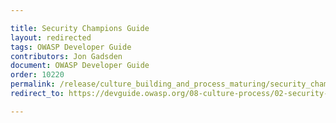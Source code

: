 ```yaml
---

title: Security Champions Guide
layout: redirected
tags: OWASP Developer Guide
contributors: Jon Gadsden
document: OWASP Developer Guide
order: 10220
permalink: /release/culture_building_and_process_maturing/security_champions/security_champions_guide/
redirect_to: https://devguide.owasp.org/08-culture-process/02-security-champions/02-security-champions-guide/

---
```

